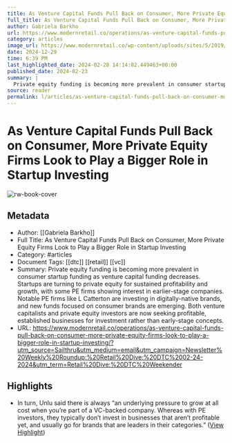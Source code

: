 ```yaml
---
title: As Venture Capital Funds Pull Back on Consumer, More Private Equity Firms Look to Play a Bigger Role in Startup Investing
full_title: As Venture Capital Funds Pull Back on Consumer, More Private Equity Firms Look to Play a Bigger Role in Startup Investing
author: Gabriela Barkho
url: https://www.modernretail.co/operations/as-venture-capital-funds-pull-back-on-consumer-more-private-equity-firms-look-to-play-a-bigger-role-in-startup-investing/?utm_source=Sailthru&utm_medium=email&utm_campaign=Newsletter%20Weekly%20Roundup:%20Retail%20Dive:%20DTC%2002-24-2024&utm_term=Retail%20Dive:%20DTC%20Weekender
category: articles
image_url: https://www.modernretail.co/wp-content/uploads/sites/5/2019/05/money-hands.jpg
date: 2024-12-29
time: 6:39 PM
last_highlighted_date: 2024-02-28 14:14:02.449463+00:00
published_date: 2024-02-23
summary: |
  Private equity funding is becoming more prevalent in consumer startup funding as venture capital funding decreases. Startups are turning to private equity for sustained profitability and growth, with some PE firms showing interest in earlier-stage companies. Notable PE firms like L Catterton are investing in digitally-native brands, and new funds focused on consumer brands are emerging. Both venture capitalists and private equity investors are now seeking profitable, established businesses for investment rather than early-stage concepts.
source: reader
permalink: l/articles/as-venture-capital-funds-pull-back-on-consumer-more-private-equity-firms-look-to-play-a-bigger-role-in-startup-investing
---
```

# As Venture Capital Funds Pull Back on Consumer, More Private Equity Firms Look to Play a Bigger Role in Startup Investing

![rw-book-cover](https://www.modernretail.co/wp-content/uploads/sites/5/2019/05/money-hands.jpg)

## Metadata
- Author: [[Gabriela Barkho]]
- Full Title: As Venture Capital Funds Pull Back on Consumer, More Private Equity Firms Look to Play a Bigger Role in Startup Investing
- Category: #articles
- Document Tags: [[dtc]] [[retail]] [[vc]] 
- Summary: Private equity funding is becoming more prevalent in consumer startup funding as venture capital funding decreases. Startups are turning to private equity for sustained profitability and growth, with some PE firms showing interest in earlier-stage companies. Notable PE firms like L Catterton are investing in digitally-native brands, and new funds focused on consumer brands are emerging. Both venture capitalists and private equity investors are now seeking profitable, established businesses for investment rather than early-stage concepts.
- URL: https://www.modernretail.co/operations/as-venture-capital-funds-pull-back-on-consumer-more-private-equity-firms-look-to-play-a-bigger-role-in-startup-investing/?utm_source=Sailthru&utm_medium=email&utm_campaign=Newsletter%20Weekly%20Roundup:%20Retail%20Dive:%20DTC%2002-24-2024&utm_term=Retail%20Dive:%20DTC%20Weekender

## Highlights
- In turn, Unlu said there is always “an underlying pressure to grow at all cost when you’re part of a VC-backed company. Whereas with PE investors, they typically don’t invest in businesses that aren’t profitable yet, and usually go for brands that are leaders in their categories.” ([View Highlight](https://read.readwise.io/read/01hqr118a4wrmaqetqqzwy0cf8))


